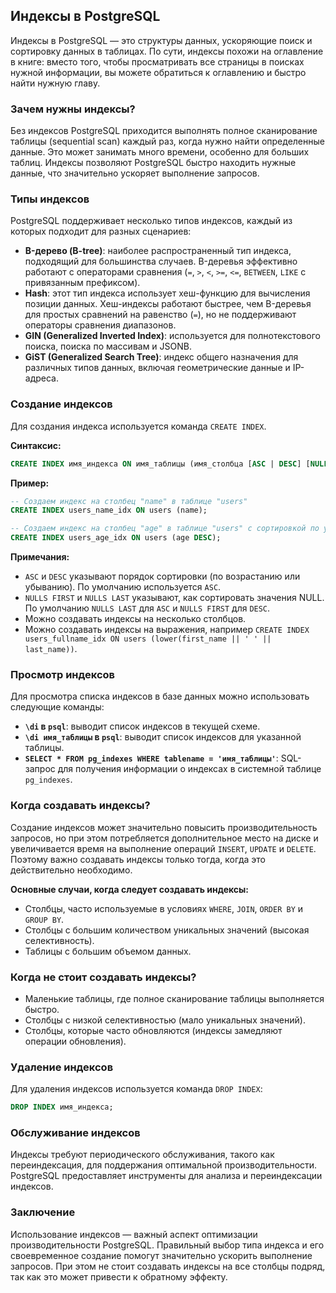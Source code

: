 ## Индексы в PostgreSQL

Индексы в PostgreSQL — это структуры данных, ускоряющие поиск и сортировку данных в таблицах. По сути, индексы похожи на оглавление в книге: вместо того, чтобы просматривать все страницы в поисках нужной информации, вы можете обратиться к оглавлению и быстро найти нужную главу.

### Зачем нужны индексы?

Без индексов PostgreSQL приходится выполнять полное сканирование таблицы (sequential scan) каждый раз, когда нужно найти определенные данные. Это может занимать много времени, особенно для больших таблиц. Индексы позволяют PostgreSQL быстро находить нужные данные, что значительно ускоряет выполнение запросов.

### Типы индексов

PostgreSQL поддерживает несколько типов индексов, каждый из которых подходит для разных сценариев:

* **B-дерево (B-tree)**: наиболее распространенный тип индекса, подходящий для большинства случаев. B-деревья эффективно работают с операторами сравнения (`=`, `>`, `<`, `>=`, `<=`, `BETWEEN`, `LIKE` с привязанным префиксом).
* **Hash**: этот тип индекса использует хеш-функцию для вычисления позиции данных. Хеш-индексы работают быстрее, чем B-деревья для простых сравнений на равенство (`=`), но не поддерживают операторы сравнения диапазонов.
* **GIN (Generalized Inverted Index)**: используется для полнотекстового поиска, поиска по массивам и JSONB.
* **GiST (Generalized Search Tree)**: индекс общего назначения для различных типов данных, включая геометрические данные и IP-адреса.

### Создание индексов

Для создания индекса используется команда `CREATE INDEX`. 

**Синтаксис:**

```sql
CREATE INDEX имя_индекса ON имя_таблицы (имя_столбца [ASC | DESC] [NULLS FIRST | NULLS LAST]);
```

**Пример:**

```sql
-- Создаем индекс на столбец "name" в таблице "users"
CREATE INDEX users_name_idx ON users (name);

-- Создаем индекс на столбец "age" в таблице "users" с сортировкой по убыванию
CREATE INDEX users_age_idx ON users (age DESC);
```

**Примечания:**

* `ASC` и `DESC` указывают порядок сортировки (по возрастанию или убыванию). По умолчанию используется `ASC`.
* `NULLS FIRST` и `NULLS LAST` указывают, как сортировать значения NULL. По умолчанию `NULLS LAST` для `ASC` и `NULLS FIRST` для `DESC`.
* Можно создавать индексы на несколько столбцов. 
* Можно создавать индексы на выражения, например `CREATE INDEX users_fullname_idx ON users (lower(first_name || ' ' || last_name))`.

### Просмотр индексов

Для просмотра списка индексов в базе данных можно использовать следующие команды:

* **`\di` в `psql`**: выводит список индексов в текущей схеме.
* **`\di имя_таблицы` в `psql`**: выводит список индексов для указанной таблицы.
* **`SELECT * FROM pg_indexes WHERE tablename = 'имя_таблицы'`**: SQL-запрос для получения информации о индексах в системной таблице `pg_indexes`.

### Когда создавать индексы?

Создание индексов может значительно повысить производительность запросов, но при этом потребляется дополнительное место на диске и увеличивается время на выполнение операций `INSERT`, `UPDATE` и `DELETE`. Поэтому важно создавать индексы только тогда, когда это действительно необходимо.

**Основные случаи, когда следует создавать индексы:**

* Столбцы, часто используемые в условиях `WHERE`, `JOIN`, `ORDER BY` и `GROUP BY`.
* Столбцы с большим количеством уникальных значений (высокая селективность).
* Таблицы с большим объемом данных.

### Когда не стоит создавать индексы?

* Маленькие таблицы, где полное сканирование таблицы выполняется быстро.
* Столбцы с низкой селективностью (мало уникальных значений).
* Столбцы, которые часто обновляются (индексы замедляют операции обновления).

### Удаление индексов

Для удаления индексов используется команда `DROP INDEX`:

```sql
DROP INDEX имя_индекса;
```

### Обслуживание индексов

Индексы требуют периодического обслуживания, такого как переиндексация, для поддержания оптимальной производительности. PostgreSQL предоставляет инструменты для анализа и переиндексации индексов.

### Заключение

Использование индексов — важный аспект оптимизации производительности PostgreSQL. Правильный выбор типа индекса и его своевременное создание помогут значительно ускорить выполнение запросов. При этом не стоит создавать индексы на все столбцы подряд, так как это может привести к обратному эффекту.
